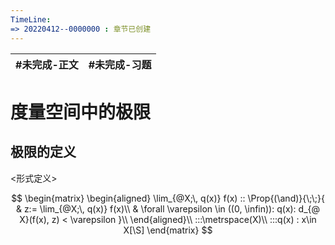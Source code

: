 ```yaml
---
TimeLine: 
=> 20220412--0000000 : 章节已创建
---
```

| #未完成-正文 | #未完成-习题 |
| ------------ | ------------ |

# 度量空间中的极限


## 极限的定义

\<形式定义\>

$$
\begin{matrix}
\begin{aligned}
\lim_{@X;\, q(x)} f(x) :: 
\Prop{(\and)}{\;\;}{
    & z:= \lim_{@X;\, q(x)} f(x)\\
    & \forall \varepsilon \in ((0, \infin)): q(x): d_{@ X}(f(x), z) < \varepsilon
}\\
\end{aligned}\\
:::\metrspace(X)\\
:::q(x) : x\in X[\S]
\end{matrix}
$$

